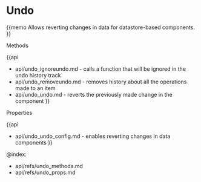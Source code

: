 Undo 
=============


{{memo Allows reverting changes in data for datastore-based components. }}



<div class='h2'>Methods</div>

{{api
- api/undo_ignoreundo.md - calls a function that will be ignored in the undo history track
- api/undo_removeundo.md - removes history about all the operations made to an item
- api/undo_undo.md - reverts the previously made change in the component
}}


<div class='h2'>Properties</div>

{{api
- api/undo_undo_config.md - enables reverting changes in data components
}}





@index:
- api/refs/undo_methods.md
- api/refs/undo_props.md

